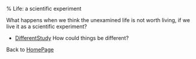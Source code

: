 % Life: a scientific experiment

What happens when we think the unexamined life is not worth living, if we live it as a scientific experiment?

- [DifferentStudy](DifferentStudy.html) How could things be different?

Back to [HomePage](HomePage.html)
